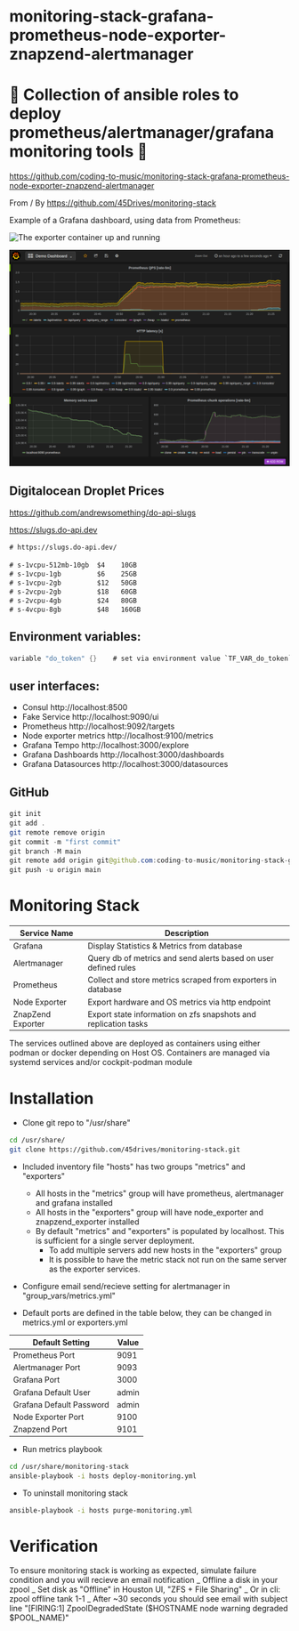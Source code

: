 # monitoring-stack-grafana-prometheus-node-exporter-znapzend-alertmanager

# 🚀 Collection of ansible roles to deploy prometheus/alertmanager/grafana monitoring tools 🚀

https://github.com/coding-to-music/monitoring-stack-grafana-prometheus-node-exporter-znapzend-alertmanager

From / By https://github.com/45Drives/monitoring-stack

Example of a Grafana dashboard, using data from Prometheus:

![The exporter container up and running](https://github.com/coding-to-music/terraform-cloudflare-prometheus-grafana/blob/main/images/image2-5.avif?raw=true)

![Grafana screenshot](https://github.com/coding-to-music/terraform-cloudflare-prometheus-grafana/blob/main/images/grafana_prometheus.png?raw=true)

## Digitalocean Droplet Prices

https://github.com/andrewsomething/do-api-slugs

https://slugs.do-api.dev

```
# https://slugs.do-api.dev/

# s-1vcpu-512mb-10gb  $4    10GB
# s-1vcpu-1gb         $6    25GB
# s-1vcpu-2gb         $12   50GB
# s-2vcpu-2gb         $18   60GB
# s-2vcpu-4gb         $24   80GB
# s-4vcpu-8gb         $48   160GB
```

## Environment variables:

```java
variable "do_token" {}    # set via environment value `TF_VAR_do_token`
```

## user interfaces:

- Consul http://localhost:8500
- Fake Service http://localhost:9090/ui
- Prometheus http://localhost:9092/targets
- Node exporter metrics http://localhost:9100/metrics
- Grafana Tempo http://localhost:3000/explore
- Grafana Dashboards http://localhost:3000/dashboards
- Grafana Datasources http://localhost:3000/datasources

## GitHub

```java
git init
git add .
git remote remove origin
git commit -m "first commit"
git branch -M main
git remote add origin git@github.com:coding-to-music/monitoring-stack-grafana-prometheus-node-exporter-znapzend-alertmanager.git
git push -u origin main
```

# Monitoring Stack

| Service Name      | Description                                                     |
| ----------------- | --------------------------------------------------------------- |
| Grafana           | Display Statistics & Metrics from database                      |
| Alertmanager      | Query db of metrics and send alerts based on user defined rules |
| Prometheus        | Collect and store metrics scraped from exporters in database    |
| Node Exporter     | Export hardware and OS metrics via http endpoint                |
| ZnapZend Exporter | Export state information on zfs snapshots and replication tasks |

The services outlined above are deployed as containers using either podman or docker depending on Host OS.
Containers are managed via systemd services and/or cockpit-podman module

# Installation

- Clone git repo to "/usr/share"

```sh
cd /usr/share/
git clone https://github.com/45drives/monitoring-stack.git
```

- Included inventory file "hosts" has two groups "metrics" and "exporters"

  - All hosts in the "metrics" group will have prometheus, alertmanager and grafana installed
  - All hosts in the "exporters" group will have node_exporter and znapzend_exporter installed
  - By default "metrics" and "exporters" is populated by localhost. This is sufficient for a single server deployment.
    - To add multiple servers add new hosts in the "exporters" group
    - It is possible to have the metric stack not run on the same server as the exporter services.

- Configure email send/recieve setting for alertmanager in "group_vars/metrics.yml"

- Default ports are defined in the table below, they can be changed in metrics.yml or exporters.yml

| Default Setting          | Value |
| ------------------------ | ----- |
| Prometheus Port          | 9091  |
| Alertmanager Port        | 9093  |
| Grafana Port             | 3000  |
| Grafana Default User     | admin |
| Grafana Default Password | admin |
| Node Exporter Port       | 9100  |
| Znapzend Port            | 9101  |

- Run metrics playbook

```sh
cd /usr/share/monitoring-stack
ansible-playbook -i hosts deploy-monitoring.yml
```

- To uninstall monitoring stack

```sh
ansible-playbook -i hosts purge-monitoring.yml
```

# Verification

To ensure monitoring stack is working as expected, simulate failure condition and you will recieve an email notification
_ Offline a disk in your zpool
_ Set disk as "Offline" in Houston UI, "ZFS + File Sharing"
_ Or in cli: zpool offline tank 1-1
_ After ~30 seconds you should see email with subject line "[FIRING:1] ZpoolDegradedState ($HOSTNAME node warning degraded $POOL_NAME)"

